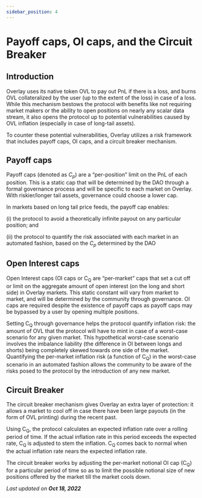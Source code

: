 ```yaml
---
sidebar_position: 4
---
```


# Payoff caps, OI caps, and the Circuit Breaker


## Introduction

Overlay uses its native token OVL to pay out PnL if there is a loss, and burns OVL collateralized by the user (up to the extent of the loss) in case of a loss. While this mechanism bestows the protocol with benefits like not requiring market makers or the ability to open positions on nearly any scalar data stream, it also opens the protocol up to potential vulnerabilities caused by OVL inflation (especially in case of long-tail assets).

To counter these potential vulnerabilities, Overlay utilizes a risk framework that includes payoff caps, OI caps, and a circuit breaker mechanism.


## Payoff caps

Payoff caps (denoted as _C<sub>p</sub>_) are a “per-position” limit on the PnL of each position. This is a static cap that will be determined by the DAO through a formal governance process and will be specific to each market on Overlay. With riskier/longer tail assets, governance could choose a lower cap.

In markets based on long tail price feeds, the payoff cap enables: 

(i) the protocol to avoid a theoretically infinite payout on any particular position; and 

(ii) the protocol to quantify the risk associated with each market in an automated fashion, based on the _C<sub>p</sub>_ determined by the DAO


## Open Interest caps

Open Interest caps (OI caps or C<sub>Q</sub> are “per-market” caps that set a cut off or limit on the aggregate amount of open interest (on the long and short side) in Overlay markets. This static constant will vary from market to market, and will be determined by the community through governance. OI caps are required despite the existence of payoff caps as payoff caps may be bypassed by a user by opening multiple positions. 

Setting C<sub>Q</sub> through governance helps the protocol quantify inflation risk: the amount of OVL that the protocol will have to mint in case of a worst-case scenario for any given market. This hypothetical worst-case scenario involves the imbalance liability (the difference in OI between longs and shorts) being completely skewed towards one side of the market. Quantifying the per-market inflation risk (a function of C<sub>Q</sub>) in the worst-case scenario in an automated fashion allows the community to be aware of the risks posed to the protocol by the introduction of any new market. 


## Circuit Breaker

The circuit breaker mechanism gives Overlay an extra layer of protection: it allows a market to cool off in case there have been large payouts (in the form of OVL printing) during the recent past. 

Using C<sub>Q</sub>, the protocol calculates an expected inflation rate over a rolling period of time. If the actual inflation rate in this period exceeds the expected rate, C<sub>Q </sub>is adjusted to stem the inflation. C<sub>Q </sub>comes back to normal when the actual inflation rate nears the expected inflation rate. 

The circuit breaker works by adjusting the per-market notional OI cap (C<sub>Q</sub>) for a particular period of time so as to limit the possible notional size of new positions offered by the market till the market cools down. 

<p style={{textAlign: 'right'}}>
<em>Last updated on <strong>Oct 18, 2022</strong></em></p>

